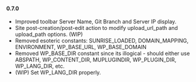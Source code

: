 #### 0.7.0
* Improved toolbar Server Name, Git Branch and Server IP display.
* Site post-creation/post-edit action to modify upload_url_path and upload_path options. (WIP)
* Removed esoteric constants: SUNRISE_LOADED, DOMAIN_MAPPING, ENVIRONMENT, WP_BASE_URL, WP_BASE_DOMAIN
* Removed WP_BASE_DIR constant since its illogical - should either use ABSPATH, WP_CONTENT_DIR, MUPLUGINDIR, WP_PLUGIN_DIR, WP_LANG_DIR, etc.
* (WIP) Set WP_LANG_DIR properly.